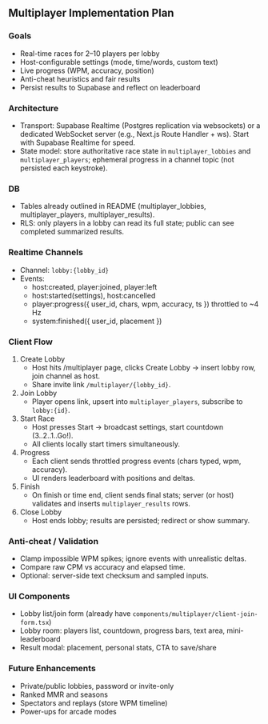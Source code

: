 ## Multiplayer Implementation Plan

### Goals
- Real-time races for 2–10 players per lobby
- Host-configurable settings (mode, time/words, custom text)
- Live progress (WPM, accuracy, position)
- Anti-cheat heuristics and fair results
- Persist results to Supabase and reflect on leaderboard

### Architecture
- Transport: Supabase Realtime (Postgres replication via websockets) or a dedicated WebSocket server (e.g., Next.js Route Handler + ws). Start with Supabase Realtime for speed.
- State model: store authoritative race state in `multiplayer_lobbies` and `multiplayer_players`; ephemeral progress in a channel topic (not persisted each keystroke).

### DB
- Tables already outlined in README (multiplayer_lobbies, multiplayer_players, multiplayer_results).
- RLS: only players in a lobby can read its full state; public can see completed summarized results.

### Realtime Channels
- Channel: `lobby:{lobby_id}`
- Events:
  - host:created, player:joined, player:left
  - host:started(settings), host:cancelled
  - player:progress({ user_id, chars, wpm, accuracy, ts }) throttled to ~4 Hz
  - system:finished({ user_id, placement })

### Client Flow
1. Create Lobby
   - Host hits /multiplayer page, clicks Create Lobby -> insert lobby row, join channel as host.
   - Share invite link `/multiplayer/{lobby_id}`.
2. Join Lobby
   - Player opens link, upsert into `multiplayer_players`, subscribe to `lobby:{id}`.
3. Start Race
   - Host presses Start -> broadcast settings, start countdown (3..2..1..Go!).
   - All clients locally start timers simultaneously.
4. Progress
   - Each client sends throttled progress events (chars typed, wpm, accuracy).
   - UI renders leaderboard with positions and deltas.
5. Finish
   - On finish or time end, client sends final stats; server (or host) validates and inserts `multiplayer_results` rows.
6. Close Lobby
   - Host ends lobby; results are persisted; redirect or show summary.

### Anti-cheat / Validation
- Clamp impossible WPM spikes; ignore events with unrealistic deltas.
- Compare raw CPM vs accuracy and elapsed time.
- Optional: server-side text checksum and sampled inputs.

### UI Components
- Lobby list/join form (already have `components/multiplayer/client-join-form.tsx`)
- Lobby room: players list, countdown, progress bars, text area, mini-leaderboard
- Result modal: placement, personal stats, CTA to save/share

### Future Enhancements
- Private/public lobbies, password or invite-only
- Ranked MMR and seasons
- Spectators and replays (store WPM timeline)
- Power-ups for arcade modes


